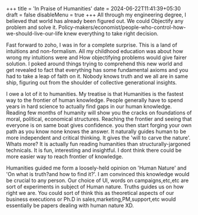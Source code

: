 +++
title = 'In Praise of Humanities'
date = 2024-06-22T11:41:39+05:30
draft = false
disableMenu = true
+++
All through my engineering degree, I believed that world has already been figured out. We could Objectify any problem and solve it. Policy-makers/economist/people-who-control-how-we-should-live-our-life knew everything to take right decision.

Fast forward to zoho, I was in for a complete surprise. This is a land of intuitions and non-formalism. All my childhood education was about how wrong my intuitions were and How objectifying problems would give fairer solution.
I poked around things trying to comprehend this new world and get revealed to fact that everything has some fundamental axioms and you had to take a leap of faith on it. Nobody knows truth and we all are in same ship, figuring out from the shoulder of collective generational insights.

I owe a lot of it to humanities. My treatise is that Humanities is the fastest way to the frontier of human knowledge. People generally have to spend years in hard science to actually find gaps in our human knowledge. Reading few months of humanity will show you the cracks on foundations of moral, political, economical structures. Reaching the frontier and seeing that everyone is on same boat gives confidence. you then start forging your own path as you know none knows the answer. It naturally guides human to be more independent and critical thinking. It gives the 'will to carve the nature'.
Whats more? It is actually fun reading humanities than structurally-jargoned technicals. It is fun, interesting and insightful. I dont think there could be more easier way to reach frontier of knowledge.

Humanities guided me form a loosely-held opinion on 'Human Nature' and 'On what is truth?and how to find it?'.
I am convinced this knowledge would be crucial to any person. Our choice of UI, words on campaigns,etc,etc are sort of experiments in subject of Human nature. Truths guides us on how right we are. You could sort of think this as theoretical aspects of our business executions or Ph.D in sales,marketing,PM,support,etc would essentially be papers dealing with human nature XD.